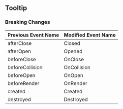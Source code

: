 ## Tooltip

### Breaking Changes

|Previous Event Name|Modified Event Name|
|-----------|-----------|
|afterClose|Closed|
|afterOpen|Opened|
|beforeClose|OnClose|
|beforeCollision|OnCollision|
|beforeOpen|OnOpen|
|beforeRender|OnRender|
|created|Created|
|destroyed|Destroyed|
